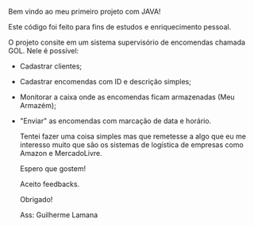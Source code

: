 Bem vindo ao meu primeiro projeto com JAVA!

Este código foi feito para fins de estudos e enriquecimento pessoal.

O projeto consite em um sistema supervisório de encomendas chamada GOL. Nele é possível:

- Cadastrar clientes;
- Cadastrar encomendas com ID e descrição simples;
- Monitorar a caixa onde as encomendas ficam armazenadas (Meu Armazém);
- "Enviar" as encomendas com marcação de data e horário.

  Tentei fazer uma coisa simples mas que remetesse a algo que eu me interesso muito que são os sistemas de logística de empresas como Amazon e MercadoLivre.

  Espero que gostem!

  Aceito feedbacks.

  Obrigado!

  Ass: Guilherme Lamana
